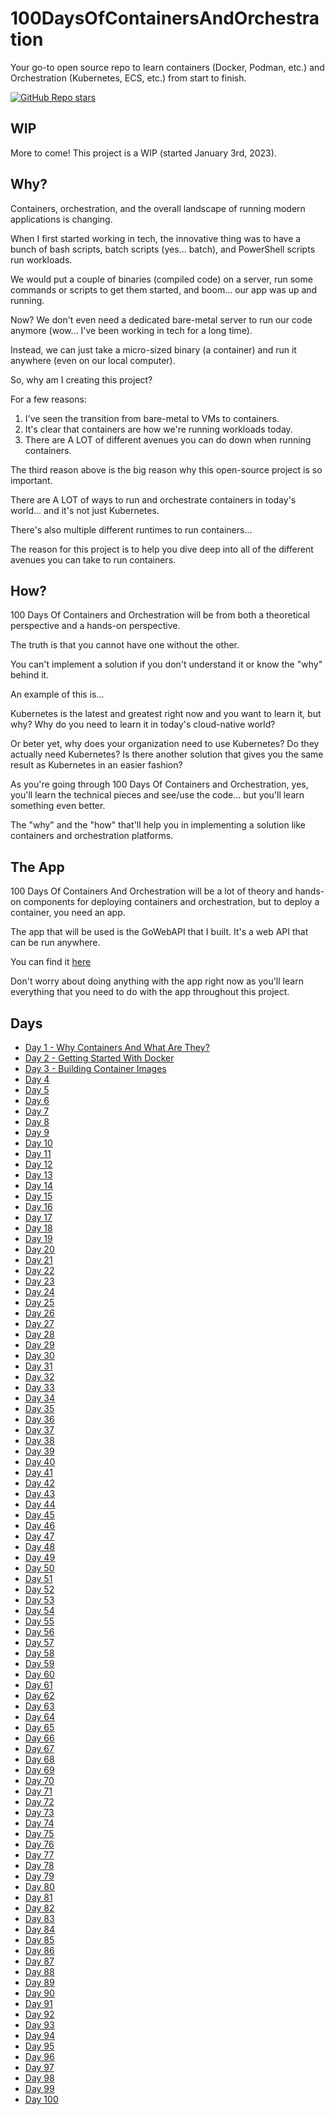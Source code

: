 # 100DaysOfContainersAndOrchestration
Your go-to open source repo to learn containers (Docker, Podman, etc.) and Orchestration (Kubernetes, ECS, etc.) from start to finish.

[![GitHub Repo stars](https://img.shields.io/github/stars/AdminTurnedDevOps/100DaysOfContainersAndOrchestration)](https://github.com/AdminTurnedDevOps/100DaysOfContainersAndOrchestrations)

## WIP
More to come! This project is a WIP (started January 3rd, 2023).

## Why?
Containers, orchestration, and the overall landscape of running modern applications is changing.

When I first started working in tech, the innovative thing was to have a bunch of bash scripts, batch scripts (yes... batch), and PowerShell scripts run workloads.

We would put a couple of binaries (compiled code) on a server, run some commands or scripts to get them started, and boom... our app was up and running.

Now? We don't even need a dedicated bare-metal server to run our code anymore (wow... I've been working in tech for a long time).

Instead, we can just take a micro-sized binary (a container) and run it anywhere (even on our local computer).

So, why am I creating this project?

For a few reasons:
1. I've seen the transition from bare-metal to VMs to containers.
2. It's clear that containers are how we're running workloads today.
3. There are A LOT of different avenues you can do down when running containers.

The third reason above is the big reason why this open-source project is so important.

There are A LOT of ways to run and orchestrate containers in today's world... and it's not just Kubernetes.

There's also multiple different runtimes to run containers...

The reason for this project is to help you dive deep into all of the different avenues you can take to run containers.

## How?
100 Days Of Containers and Orchestration will be from both a theoretical perspective and a hands-on perspective.

The truth is that you cannot have one without the other.

You can't implement a solution if you don't understand it or know the "why" behind it.

An example of this is...

Kubernetes is the latest and greatest right now and you want to learn it, but why? Why do you need to learn it in today's cloud-native world?

Or beter yet, why does your organization need to use Kubernetes? Do they actually need Kubernetes? Is there another solution that gives you the same result as Kubernetes in an easier fashion?

As you're going through 100 Days Of Containers and Orchestration, yes, you'll learn the technical pieces and see/use the code... but you'll learn something even better.

The "why" and the "how" that'll help you in implementing a solution like containers and orchestration platforms.

## The App
100 Days Of Containers And Orchestration will be a lot of theory and hands-on components for deploying containers and orchestration, but to deploy a container, you need an app.

The app that will be used is the GoWebAPI that I built. It's a web API that can be run anywhere.

You can find it [here](https://github.com/AdminTurnedDevOps/GoWebAPI)

Don't worry about doing anything with the app right now as you'll learn everything that you need to do with the app throughout this project.

## Days
- [Day 1 - Why Containers And What Are They?]()
- [Day 2 - Getting Started With Docker]()
- [Day 3 - Building Container Images]()
- [Day 4]()
- [Day 5]()
- [Day 6]()
- [Day 7]()
- [Day 8]()
- [Day 9]()
- [Day 10]()
- [Day 11]()
- [Day 12]()
- [Day 13]()
- [Day 14]()
- [Day 15]()
- [Day 16]()
- [Day 17]()
- [Day 18]()
- [Day 19]()
- [Day 20]()
- [Day 21]()
- [Day 22]()
- [Day 23]()
- [Day 24]()
- [Day 25]()
- [Day 26]()
- [Day 27]()
- [Day 28]()
- [Day 29]()
- [Day 30]()
- [Day 31]()
- [Day 32]()
- [Day 33]()
- [Day 34]()
- [Day 35]()
- [Day 36]()
- [Day 37]()
- [Day 38]()
- [Day 39]()
- [Day 40]()
- [Day 41]()
- [Day 42]()
- [Day 43]()
- [Day 44]()
- [Day 45]()
- [Day 46]()
- [Day 47]()
- [Day 48]()
- [Day 49]()
- [Day 50]()
- [Day 51]()
- [Day 52]()
- [Day 53]()
- [Day 54]()
- [Day 55]()
- [Day 56]()
- [Day 57]()
- [Day 58]()
- [Day 59]()
- [Day 60]()
- [Day 61]()
- [Day 62]()
- [Day 63]()
- [Day 64]()
- [Day 65]()
- [Day 66]()
- [Day 67]()
- [Day 68]()
- [Day 69]()
- [Day 70]()
- [Day 71]()
- [Day 72]()
- [Day 73]()
- [Day 74]()
- [Day 75]()
- [Day 76]()
- [Day 77]()
- [Day 78]()
- [Day 79]()
- [Day 80]()
- [Day 81]()
- [Day 82]()
- [Day 83]()
- [Day 84]()
- [Day 85]()
- [Day 86]()
- [Day 87]()
- [Day 88]()
- [Day 89]()
- [Day 90]()
- [Day 91]()
- [Day 92]()
- [Day 93]()
- [Day 94]()
- [Day 95]()
- [Day 96]()
- [Day 97]()
- [Day 98]()
- [Day 99]()
- [Day 100]()
